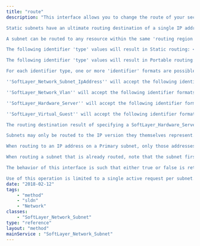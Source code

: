 ```yaml
---
title: "route"
description: "This interface allows you to change the route of your secondary subnets. It accommodates a number of ways to identify your desired routing destination through the use of a 'type' and 'identifier'. Subnets may be routed as either Static or Portable, and that designation is dictated by the routing destination specified. 

Static subnets have an ultimate routing destination of a single IP address but may not be routed to an existing subnet's IP address whose subnet is routed as a Static. Portable subnets have an ultimate routing destination of a VLAN. 

A subnet can be routed to any resource within the same 'routing region' as the subnet itself. A subnet's routing region can be diverse but is usually limited to a single data center. 

The following identifier 'type' values will result in Static routing: <ul> <li>SoftLayer_Network_Subnet_IpAddress</li> <li>SoftLayer_Hardware_Server</li> <li>SoftLayer_Virtual_Guest</li> </ul> 

The following identifier 'type' values will result in Portable routing: <ul> <li>SoftLayer_Network_Vlan</li> </ul> 

For each identifier type, one or more 'identifier' formats are possible. 

''SoftLayer_Network_Subnet_IpAddress'' will accept the following identifier formats: <ul> <li>An entirely numeric value will be treated as a SoftLayer_Network_Subnet_IpAddress.id value of the desired IP address object.</li> <li>A dotted-quad IPv4 address.</li> <li>A full or compressed IPv6 address.</li> </ul> 

''SoftLayer_Network_Vlan'' will accept the following identifier formats: <ul> <li>An entirely numeric value will be treated as a SoftLayer_Network_Vlan.id value of the desired VLAN object.</li> <li>A semantic VLAN identifier of the form &lt;data center short name&gt;.&lt;router&gt;.&lt;vlan number&gt;, where &lt; and &gt; are literal, eg. dal13.fcr01.1234 - the router name may optionally contain the 'a' or 'b' redundancy qualifier (which has no meaning in this context).</li> </ul> 

''SoftLayer_Hardware_Server'' will accept the following identifier formats: <ul> <li>An entirely numeric value will be treated as a SoftLayer_Hardware_Server.id value of the desired server.</li> <li>A UUID corresponding to a server's SoftLayer_Hardware_Server.globalIdentifier.</li> <li>A value corresponding to a unique SoftLayer_Hardware_Server.hostname.</li> <li>A value corresponding to a unique fully-qualified domain name in the format 'hostname&lt;domain&gt;' where &lt; and &gt; are literal, e.g. myhost&lt;mydomain.com&gt;, hostname refers to SoftLayer_Hardware_Server.hostname and domain to SoftLayer_Hardware_Server.domain, respectively.</li> </ul> 

''SoftLayer_Virtual_Guest'' will accept the following identifier formats: <ul> <li>An entirely numeric value will be treated as a SoftLayer_Virtual_Guest.id value of the desired server.</li> <li>A UUID corresponding to a server's SoftLayer_Virtual_Guest.globalIdentifier.</li> <li>A value corresponding to a unique SoftLayer_Virtual_Guest.hostname.</li> <li>A value corresponding to a unique fully-qualified domain name in the format 'hostname&lt;domain&gt;' where &lt; and &gt; are literal, e.g. myhost&lt;mydomain.com&gt;, hostname refers to SoftLayer_Virtual_Guest.hostname and domain to SoftLayer_Virtual_Guest.domain, respectively.</li> </ul> 

The routing destination result of specifying a SoftLayer_Hardware_Server or SoftLayer_Virtual_Guest type will be the primary IP address of the server for the same network segment the subnet is on. Thus, a public subnet will be routed to the server's public, primary IP address. Additionally, this IP address resolution will match the subnet's IP version; routing a IPv6 subnet to a server will result in selection of the primary IPv6 address of the respective network segment, if available. 

Subnets may only be routed to the IP version they themselves represent. That means an IPv4 subnet can only be routed to IPv4 addresses. Any type/identifier combination that resolves to an IP address must be able to locate an IP address of the same version as the subnet being routed. 

When routing to an IP address on a Primary subnet, only those addresses actively assigned to resources may be targeted. Additionally, the network, gateway, or broadcast address of any Portable subnet may not be a routing destination. For some VLANs utilizing the HSRP redundancy strategy, there are additional addresses which cannot be a route destination. 

When routing a subnet that is already routed, note that the subnet first has its route removed; this procedure is the same as what will occur when using SoftLayer_Network_Subnet::clearRoute. Special consideration should be made for subnets routed as Portable. Please refer to the documentation for SoftLayer_Network_Subnet::clearRoute for details. 

The behavior of this interface is such that either true or false is returned. A response of false indicates the route request would not result in the route of the subnet changing; attempts to route the subnet to the same destination, even if identified by differing means, will result in no changes. A result of false can be interpreted as the route request having already been completed. In contrast, a result of true means the requested destination is different from the current destination and the subnet's routing will be transitioned. This route change is asynchronous to the request. A response of true does not mean the subnet's route has changed, but simply that it will change. In order to monitor for the completion of the change, you may either attempt a route change again until the result is false, or monitor one or more SoftLayer_Network_Subnet properties: subnetType, networkVlanId, and or endPointIpAddress to determine if routing of the subnet has become the desired route destination. 

Use of this operation is limited to a single active request per subnet. If a previous route request is not yet complete, a 'not ready' message will be returned upon subsequent requests. "
date: "2018-02-12"
tags:
    - "method"
    - "sldn"
    - "Network"
classes:
    - "SoftLayer_Network_Subnet"
type: "reference"
layout: "method"
mainService : "SoftLayer_Network_Subnet"
---
```

